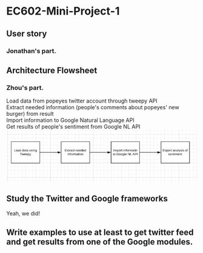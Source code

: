 # EC602-Mini-Project-1

## User story
### Jonathan's part.   

## Architecture Flowsheet
### Zhou's part.
Load data from popeyes twitter account through tweepy API    
Extract needed information (people's comments about popeyes' new burger) from result    
Import information to Google Natural Language API   
Get results of people's sentiment from Google NL API     
![Architecture Image1](img/imgArchitecture.jpg )    

## Study the Twitter and Google frameworks
Yeah, we did!   

## Write examples to use at least to get twitter feed and get results from one of the Google modules.

